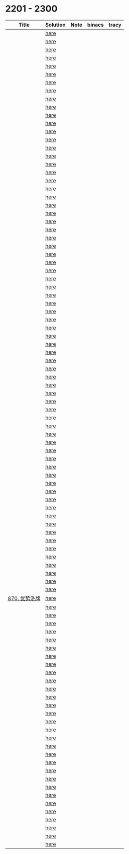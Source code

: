 # 2201 - 2300



| Title                                                        | Solution                 | Note | binacs | tracy |
| ------------------------------------------------------------ | ------------------------ | ---- | ------ | ----- |
|                                                              | [here](./2201/README.md) |      |        |       |
|                                                              | [here](./2202/README.md) |      |        |       |
|                                                              | [here](./2203/README.md) |      |        |       |
|                                                              | [here](./2204/README.md) |      |        |       |
|                                                              | [here](./2205/README.md) |      |        |       |
|                                                              | [here](./2206/README.md) |      |        |       |
|                                                              | [here](./2207/README.md) |      |        |       |
|                                                              | [here](./2208/README.md) |      |        |       |
|                                                              | [here](./2209/README.md) |      |        |       |
|                                                              | [here](./2210/README.md) |      |        |       |
|                                                              | [here](./2211/README.md) |      |        |       |
|                                                              | [here](./2212/README.md) |      |        |       |
|                                                              | [here](./2213/README.md) |      |        |       |
|                                                              | [here](./2214/README.md) |      |        |       |
|                                                              | [here](./2215/README.md) |      |        |       |
|                                                              | [here](./2216/README.md) |      |        |       |
|                                                              | [here](./2217/README.md) |      |        |       |
|                                                              | [here](./2218/README.md) |      |        |       |
|                                                              | [here](./2219/README.md) |      |        |       |
|                                                              | [here](./2220/README.md) |      |        |       |
|                                                              | [here](./2221/README.md) |      |        |       |
|                                                              | [here](./2222/README.md) |      |        |       |
|                                                              | [here](./2223/README.md) |      |        |       |
|                                                              | [here](./2224/README.md) |      |        |       |
|                                                              | [here](./2225/README.md) |      |        |       |
|                                                              | [here](./2226/README.md) |      |        |       |
|                                                              | [here](./2227/README.md) |      |        |       |
|                                                              | [here](./2228/README.md) |      |        |       |
|                                                              | [here](./2229/README.md) |      |        |       |
|                                                              | [here](./2230/README.md) |      |        |       |
|                                                              | [here](./2231/README.md) |      |        |       |
|                                                              | [here](./2232/README.md) |      |        |       |
|                                                              | [here](./2233/README.md) |      |        |       |
|                                                              | [here](./2234/README.md) |      |        |       |
|                                                              | [here](./2235/README.md) |      |        |       |
|                                                              | [here](./2236/README.md) |      |        |       |
|                                                              | [here](./2237/README.md) |      |        |       |
|                                                              | [here](./2238/README.md) |      |        |       |
|                                                              | [here](./2239/README.md) |      |        |       |
|                                                              | [here](./2240/README.md) |      |        |       |
|                                                              | [here](./2241/README.md) |      |        |       |
|                                                              | [here](./2242/README.md) |      |        |       |
|                                                              | [here](./2243/README.md) |      |        |       |
|                                                              | [here](./2244/README.md) |      |        |       |
|                                                              | [here](./2245/README.md) |      |        |       |
|                                                              | [here](./2246/README.md) |      |        |       |
|                                                              | [here](./2247/README.md) |      |        |       |
|                                                              | [here](./2248/README.md) |      |        |       |
|                                                              | [here](./2249/README.md) |      |        |       |
|                                                              | [here](./2250/README.md) |      |        |       |
|                                                              | [here](./2251/README.md) |      |        |       |
|                                                              | [here](./2252/README.md) |      |        |       |
|                                                              | [here](./2253/README.md) |      |        |       |
|                                                              | [here](./2254/README.md) |      |        |       |
|                                                              | [here](./2255/README.md) |      |        |       |
|                                                              | [here](./2256/README.md) |      |        |       |
|                                                              | [here](./2257/README.md) |      |        |       |
|                                                              | [here](./2258/README.md) |      |        |       |
|                                                              | [here](./2259/README.md) |      |        |       |
|                                                              | [here](./2260/README.md) |      |        |       |
|                                                              | [here](./2261/README.md) |      |        |       |
|                                                              | [here](./2262/README.md) |      |        |       |
|                                                              | [here](./2263/README.md) |      |        |       |
|                                                              | [here](./2264/README.md) |      |        |       |
|                                                              | [here](./2265/README.md) |      |        |       |
|                                                              | [here](./2266/README.md) |      |        |       |
|                                                              | [here](./2267/README.md) |      |        |       |
|                                                              | [here](./2268/README.md) |      |        |       |
|                                                              | [here](./2269/README.md) |      |        |       |
| [870. 优势洗牌](https://leetcode.cn/problems/advantage-shuffle/) | [here](./2270/README.md) |      |        |       |
|                                                              | [here](./2271/README.md) |      |        |       |
|                                                              | [here](./2272/README.md) |      |        |       |
|                                                              | [here](./2273/README.md) |      |        |       |
|                                                              | [here](./2274/README.md) |      |        |       |
|                                                              | [here](./2275/README.md) |      |        |       |
|                                                              | [here](./2276/README.md) |      |        |       |
|                                                              | [here](./2277/README.md) |      |        |       |
|                                                              | [here](./2278/README.md) |      |        |       |
|                                                              | [here](./2279/README.md) |      |        |       |
|                                                              | [here](./2280/README.md) |      |        |       |
|                                                              | [here](./2281/README.md) |      |        |       |
|                                                              | [here](./2282/README.md) |      |        |       |
|                                                              | [here](./2283/README.md) |      |        |       |
|                                                              | [here](./2284/README.md) |      |        |       |
|                                                              | [here](./2285/README.md) |      |        |       |
|                                                              | [here](./2286/README.md) |      |        |       |
|                                                              | [here](./2287/README.md) |      |        |       |
|                                                              | [here](./2288/README.md) |      |        |       |
|                                                              | [here](./2289/README.md) |      |        |       |
|                                                              | [here](./2290/README.md) |      |        |       |
|                                                              | [here](./2291/README.md) |      |        |       |
|                                                              | [here](./2292/README.md) |      |        |       |
|                                                              | [here](./2293/README.md) |      |        |       |
|                                                              | [here](./2294/README.md) |      |        |       |
|                                                              | [here](./2295/README.md) |      |        |       |
|                                                              | [here](./2296/README.md) |      |        |       |
|                                                              | [here](./2297/README.md) |      |        |       |
|                                                              | [here](./2298/README.md) |      |        |       |
|                                                              | [here](./2299/README.md) |      |        |       |
|                                                              | [here](./2300/README.md) |      |        |       |


